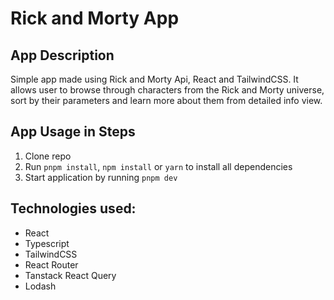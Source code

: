 # Rick and Morty App

## App Description
Simple app made using Rick and Morty Api, React and TailwindCSS.
It allows user to browse through characters from the Rick and Morty universe, sort by their parameters and learn more about them from detailed info view.

## App Usage in Steps
1) Clone repo
2) Run ```pnpm install```, ```npm install``` or ```yarn``` to install all dependencies
3) Start application by running ```pnpm dev```

## Technologies used:
* React
* Typescript
* TailwindCSS
* React Router
* Tanstack React Query
* Lodash
